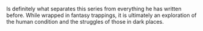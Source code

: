  Is definitely what separates this series from everything he has written before.  While wrapped in fantasy trappings, it is ultimately an exploration of the human condition and the struggles of those in dark places. 
